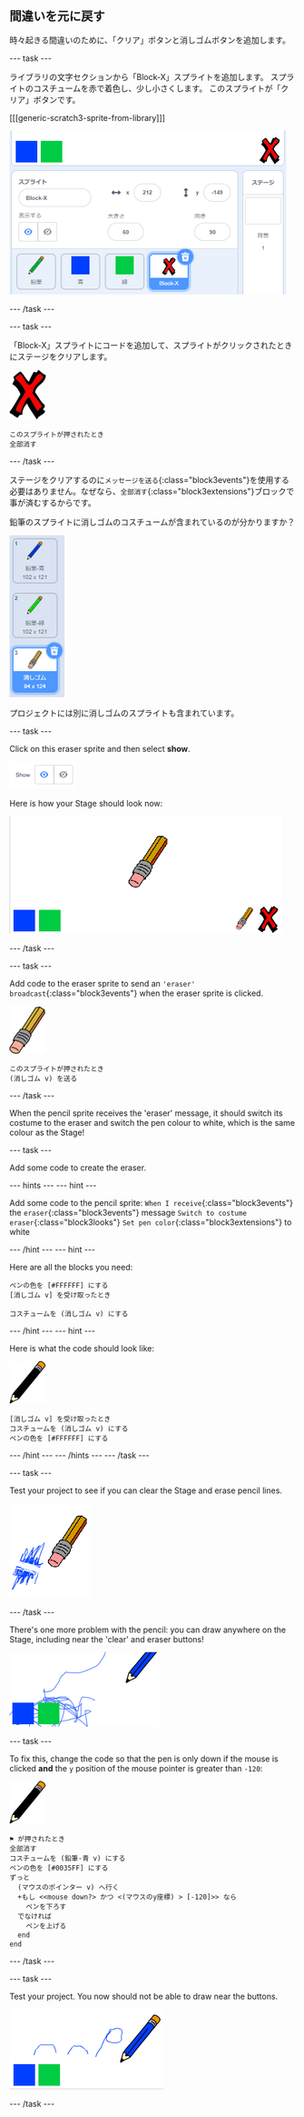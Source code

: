 ## 間違いを元に戻す

時々起きる間違いのために、「クリア」ボタンと消しゴムボタンを追加します。

\--- task \---

ライブラリの文字セクションから「Block-X」スプライトを追加します。 スプライトのコスチュームを赤で着色し、少し小さくします。 このスプライトが「クリア」ボタンです。

[[[generic-scratch3-sprite-from-library]]]

![スクリーンショット](images/paint-x.png)

\--- /task \---

\--- task \---

「Block-X」スプライトにコードを追加して、スプライトがクリックされたときにステージをクリアします。

![クロス](images/cross.png)

```blocks3
このスプライトが押されたとき
全部消す
```

\--- /task \---

ステージをクリアするのに`メッセージを送る`{:class="block3events"}を使用する必要はありません。なぜなら、`全部消す`{:class="block3extensions"}ブロックで事が済むするからです。

鉛筆のスプライトに消しゴムのコスチュームが含まれているのが分かりますか？

![スクリーンショット](images/paint-eraser-costume.png)

プロジェクトには別に消しゴムのスプライトも含まれています。

\--- task \---

Click on this eraser sprite and then select **show**.

![スクリーンショット](images/show-eraser.png)

Here is how your Stage should look now:

![screenshot](images/paint-eraser-stage.png)

\--- /task \---

\--- task \---

Add code to the eraser sprite to send an `'eraser' broadcast`{:class="block3events"} when the eraser sprite is clicked.

![eraser](images/eraser.png)

```blocks3
このスプライトが押されたとき
(消しゴム v) を送る
```

\--- /task \---

When the pencil sprite receives the 'eraser' message, it should switch its costume to the eraser and switch the pen colour to white, which is the same colour as the Stage!

\--- task \---

Add some code to create the eraser.

\--- hints \--- \--- hint \---

Add some code to the pencil sprite: `When I receive`{:class="block3events"} the `eraser`{:class="block3events"} message `Switch to costume eraser`{:class="block3looks"} `Set pen color`{:class="block3extensions"} to white

\--- /hint \--- \--- hint \---

Here are all the blocks you need:

```blocks3
ペンの色を [#FFFFFF] にする
[消しゴム v] を受け取ったとき

コスチュームを (消しゴム v) にする
```

\--- /hint \--- \--- hint \---

Here is what the code should look like:

![pencil](images/pencil.png)

```blocks3
[消しゴム v] を受け取ったとき
コスチュームを (消しゴム v) にする
ペンの色を [#FFFFFF] にする
```

\--- /hint \--- \--- /hints \--- \--- /task \---

\--- task \---

Test your project to see if you can clear the Stage and erase pencil lines.

![screenshot](images/paint-erase-test.png)

\--- /task \---

There's one more problem with the pencil: you can draw anywhere on the Stage, including near the 'clear' and eraser buttons!

![screenshot](images/paint-draw-problem.png)

\--- task \---

To fix this, change the code so that the pen is only down if the mouse is clicked **and** the `y` position of the mouse pointer is greater than `-120`:

![pencil](images/pencil.png)

```blocks3
⚑ が押されたとき
全部消す
コスチュームを (鉛筆-青 v) にする
ペンの色を [#0035FF] にする
ずっと 
  (マウスのポインター v) へ行く
  +もし <<mouse down?> かつ <(マウスのy座標) > [-120]>> なら 
    ペンを下ろす
  でなければ 
    ペンを上げる
  end
end
```

\--- /task \---

\--- task \---

Test your project. You now should not be able to draw near the buttons.

![screenshot](images/paint-fixed.png)

\--- /task \---